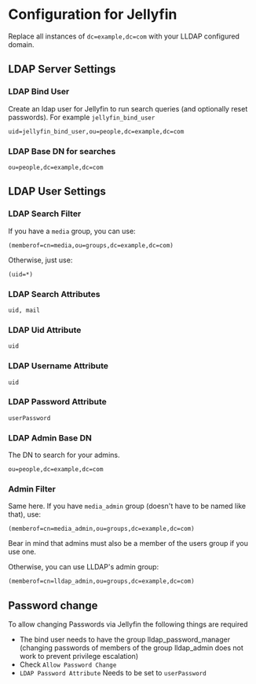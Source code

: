 # Configuration for Jellyfin

Replace all instances of `dc=example,dc=com` with your LLDAP configured domain.

## LDAP Server Settings
### LDAP Bind User
Create an ldap user for Jellyfin to run search queries (and optionally reset passwords). For example `jellyfin_bind_user`
```
uid=jellyfin_bind_user,ou=people,dc=example,dc=com
```

### LDAP Base DN for searches
```
ou=people,dc=example,dc=com
```

## LDAP User Settings
### LDAP Search Filter
If you have a `media` group, you can use:
```
(memberof=cn=media,ou=groups,dc=example,dc=com)
```
Otherwise, just use:
```
(uid=*)
```
### LDAP Search Attributes
```
uid, mail
```
### LDAP Uid Attribute
```
uid
```
### LDAP Username Attribute
```
uid
```
### LDAP Password Attribute
```
userPassword
```

### LDAP Admin Base DN
The DN to search for your admins.
```
ou=people,dc=example,dc=com
```

### Admin Filter

Same here. If you have `media_admin` group (doesn't have to be named like
that), use:
```
(memberof=cn=media_admin,ou=groups,dc=example,dc=com)
```
Bear in mind that admins must also be a member of the users group if you use one.

Otherwise, you can use LLDAP's admin group:
```
(memberof=cn=lldap_admin,ou=groups,dc=example,dc=com)
```

## Password change
To allow changing Passwords via Jellyfin the following things are required
- The bind user needs to have the group lldap_password_manager (changing passwords of members of the group lldap_admin does not work to prevent privilege escalation)
- Check `Allow Password Change`
- `LDAP Password Attribute` Needs to be set to `userPassword`
